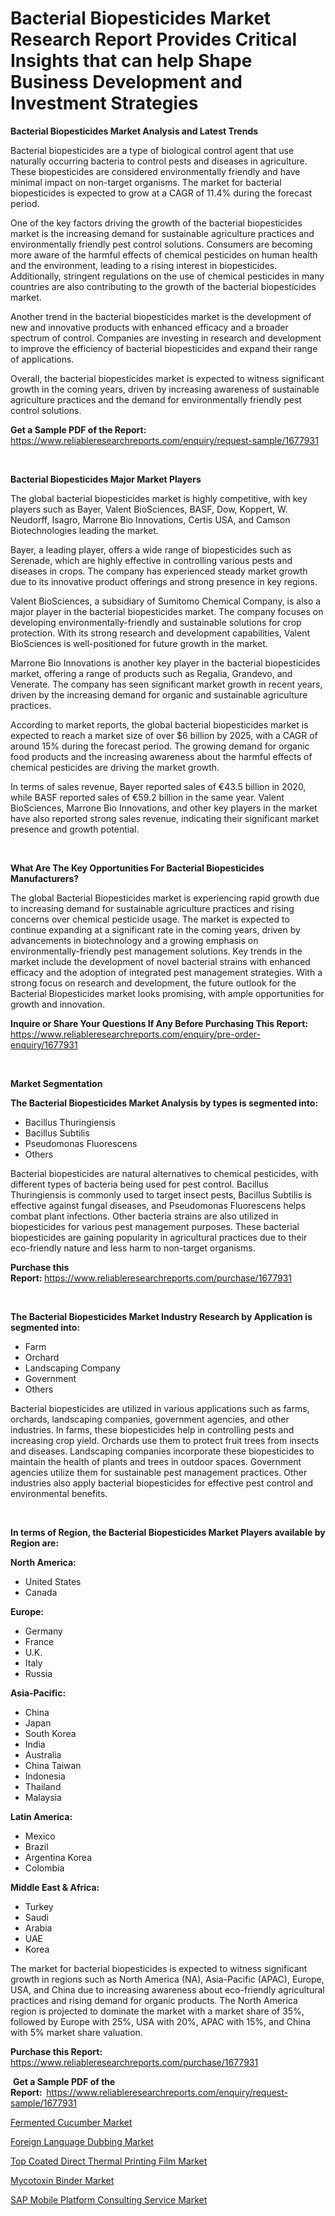 <p><h1>Bacterial Biopesticides Market Research Report Provides Critical Insights that can help Shape Business Development and Investment Strategies</h1></p><p><strong>Bacterial Biopesticides Market Analysis and Latest Trends</strong></p>
<p><p>Bacterial biopesticides are a type of biological control agent that use naturally occurring bacteria to control pests and diseases in agriculture. These biopesticides are considered environmentally friendly and have minimal impact on non-target organisms. The market for bacterial biopesticides is expected to grow at a CAGR of 11.4% during the forecast period.</p><p>One of the key factors driving the growth of the bacterial biopesticides market is the increasing demand for sustainable agriculture practices and environmentally friendly pest control solutions. Consumers are becoming more aware of the harmful effects of chemical pesticides on human health and the environment, leading to a rising interest in biopesticides. Additionally, stringent regulations on the use of chemical pesticides in many countries are also contributing to the growth of the bacterial biopesticides market.</p><p>Another trend in the bacterial biopesticides market is the development of new and innovative products with enhanced efficacy and a broader spectrum of control. Companies are investing in research and development to improve the efficiency of bacterial biopesticides and expand their range of applications.</p><p>Overall, the bacterial biopesticides market is expected to witness significant growth in the coming years, driven by increasing awareness of sustainable agriculture practices and the demand for environmentally friendly pest control solutions.</p></p>
<p><strong>Get a Sample PDF of the Report:&nbsp;</strong> <a href="https://www.reliableresearchreports.com/enquiry/request-sample/1677931">https://www.reliableresearchreports.com/enquiry/request-sample/1677931</a></p>
<p>&nbsp;</p>
<p><strong>Bacterial Biopesticides Major Market Players</strong></p>
<p><p>The global bacterial biopesticides market is highly competitive, with key players such as Bayer, Valent BioSciences, BASF, Dow, Koppert, W. Neudorff, Isagro, Marrone Bio Innovations, Certis USA, and Camson Biotechnologies leading the market. </p><p>Bayer, a leading player, offers a wide range of biopesticides such as Serenade, which are highly effective in controlling various pests and diseases in crops. The company has experienced steady market growth due to its innovative product offerings and strong presence in key regions.</p><p>Valent BioSciences, a subsidiary of Sumitomo Chemical Company, is also a major player in the bacterial biopesticides market. The company focuses on developing environmentally-friendly and sustainable solutions for crop protection. With its strong research and development capabilities, Valent BioSciences is well-positioned for future growth in the market.</p><p>Marrone Bio Innovations is another key player in the bacterial biopesticides market, offering a range of products such as Regalia, Grandevo, and Venerate. The company has seen significant market growth in recent years, driven by the increasing demand for organic and sustainable agriculture practices.</p><p>According to market reports, the global bacterial biopesticides market is expected to reach a market size of over $6 billion by 2025, with a CAGR of around 15% during the forecast period. The growing demand for organic food products and the increasing awareness about the harmful effects of chemical pesticides are driving the market growth.</p><p>In terms of sales revenue, Bayer reported sales of €43.5 billion in 2020, while BASF reported sales of €59.2 billion in the same year. Valent BioSciences, Marrone Bio Innovations, and other key players in the market have also reported strong sales revenue, indicating their significant market presence and growth potential.</p></p>
<p>&nbsp;</p>
<p><strong>What Are The Key Opportunities For Bacterial Biopesticides Manufacturers?</strong></p>
<p><p>The global Bacterial Biopesticides market is experiencing rapid growth due to increasing demand for sustainable agriculture practices and rising concerns over chemical pesticide usage. The market is expected to continue expanding at a significant rate in the coming years, driven by advancements in biotechnology and a growing emphasis on environmentally-friendly pest management solutions. Key trends in the market include the development of novel bacterial strains with enhanced efficacy and the adoption of integrated pest management strategies. With a strong focus on research and development, the future outlook for the Bacterial Biopesticides market looks promising, with ample opportunities for growth and innovation.</p></p>
<p><strong>Inquire or Share Your Questions If Any Before Purchasing This Report:</strong> <a href="https://www.reliableresearchreports.com/enquiry/pre-order-enquiry/1677931">https://www.reliableresearchreports.com/enquiry/pre-order-enquiry/1677931</a></p>
<p>&nbsp;</p>
<p><strong>Market Segmentation</strong></p>
<p><strong>The Bacterial Biopesticides Market Analysis by types is segmented into:</strong></p>
<p><ul><li>Bacillus Thuringiensis</li><li>Bacillus Subtilis</li><li>Pseudomonas Fluorescens</li><li>Others</li></ul></p>
<p><p>Bacterial biopesticides are natural alternatives to chemical pesticides, with different types of bacteria being used for pest control. Bacillus Thuringiensis is commonly used to target insect pests, Bacillus Subtilis is effective against fungal diseases, and Pseudomonas Fluorescens helps combat plant infections. Other bacteria strains are also utilized in biopesticides for various pest management purposes. These bacterial biopesticides are gaining popularity in agricultural practices due to their eco-friendly nature and less harm to non-target organisms.</p></p>
<p><strong>Purchase this Report:&nbsp;</strong><a href="https://www.reliableresearchreports.com/purchase/1677931">https://www.reliableresearchreports.com/purchase/1677931</a></p>
<p>&nbsp;</p>
<p><strong>The Bacterial Biopesticides Market Industry Research by Application is segmented into:</strong></p>
<p><ul><li>Farm</li><li>Orchard</li><li>Landscaping Company</li><li>Government</li><li>Others</li></ul></p>
<p><p>Bacterial biopesticides are utilized in various applications such as farms, orchards, landscaping companies, government agencies, and other industries. In farms, these biopesticides help in controlling pests and increasing crop yield. Orchards use them to protect fruit trees from insects and diseases. Landscaping companies incorporate these biopesticides to maintain the health of plants and trees in outdoor spaces. Government agencies utilize them for sustainable pest management practices. Other industries also apply bacterial biopesticides for effective pest control and environmental benefits.</p></p>
<p>&nbsp;</p>
<p><strong>In terms of Region, the Bacterial Biopesticides Market Players available by Region are:</strong></p>
<p>
    <p> <strong> North America: </strong>
        <ul>
            <li>United States</li>
            <li>Canada</li>
        </ul>
        </p> 
    <p> <strong> Europe: </strong>
        <ul>
            <li>Germany</li>
            <li>France</li>
            <li>U.K.</li>
            <li>Italy</li>
            <li>Russia</li>
        </ul>
        </p> 
    <p> <strong> Asia-Pacific: </strong>
        <ul>
            <li>China</li>
            <li>Japan</li>
            <li>South Korea</li>
            <li>India</li>
            <li>Australia</li>
            <li>China Taiwan</li>
            <li>Indonesia</li>
            <li>Thailand</li>
            <li>Malaysia</li>
        </ul>
        </p> 
    <p> <strong> Latin America: </strong>
        <ul>
            <li>Mexico</li>
            <li>Brazil</li>
            <li>Argentina Korea</li>
            <li>Colombia</li>
        </ul>
        </p> 
    <p> <strong> Middle East & Africa: </strong>
        <ul>
            <li>Turkey</li>
            <li>Saudi</li>
            <li>Arabia</li>
            <li>UAE</li>
            <li>Korea</li>
        </ul>
    </p>
    </p>
<p><p>The market for bacterial biopesticides is expected to witness significant growth in regions such as North America (NA), Asia-Pacific (APAC), Europe, USA, and China due to increasing awareness about eco-friendly agricultural practices and rising demand for organic products. The North America region is projected to dominate the market with a market share of 35%, followed by Europe with 25%, USA with 20%, APAC with 15%, and China with 5% market share valuation.</p></p>
<p><strong>Purchase this Report: </strong><a href="https://www.reliableresearchreports.com/purchase/1677931">https://www.reliableresearchreports.com/purchase/1677931</a></p>
<p>&nbsp;<strong>Get a Sample PDF of the Report:&nbsp;&nbsp;</strong><a href="https://www.reliableresearchreports.com/enquiry/request-sample/1677931">https://www.reliableresearchreports.com/enquiry/request-sample/1677931</a></p>
<p><strong></strong></p>
<p><p><a href="https://github.com/bracarafogo/Market-Research-Report-List-2/blob/main/fermented-cucumber-market.md">Fermented Cucumber Market</a></p><p><a href="https://medium.com/@peggiemertz/foreign-language-dubbing-market-outlook-industry-overview-and-forecast-2024-to-2031-b154442b1a8e">Foreign Language Dubbing Market</a></p><p><a href="https://issuu.com/reportprime-2/docs/top-coated-direct-thermal-printing-film-market-siz">Top Coated Direct Thermal Printing Film Market</a></p><p><a href="https://github.com/joannagoyvaerts/Market-Research-Report-List-1/blob/main/mycotoxin-binder-market.md">Mycotoxin Binder Market</a></p><p><a href="https://medium.com/@isidrowolff1966/sap-mobile-platform-consulting-service-market-trends-forecast-and-competitive-analysis-to-2031-49c7da78ff0e">SAP Mobile Platform Consulting Service Market</a></p></p>